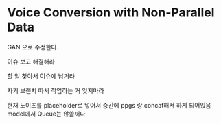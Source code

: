 # Voice Conversion with Non-Parallel Data

GAN 으로 수정한다.

이슈 보고 해결해라

할 일 찾아서 이슈에 남겨라

자기 브랜치 따서 작업하는 거 잊지마라

현재 노이즈를 placeholder로 넣어서 중간에 ppgs 랑 concat해서 하게 되어있음 model에서 Queue는 않쓸꺼다
